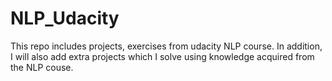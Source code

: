 # NLP_Udacity
This repo includes projects, exercises from udacity NLP course. In addition, I will also add  extra projects which I solve using knowledge acquired from the NLP couse. 
